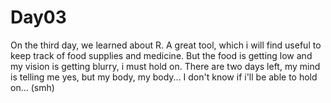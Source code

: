# Day03
On the third day, we learned about R. A great tool, which i will find useful to keep track of food supplies and medicine. But the food is getting low and my vision is getting blurry, i must hold on. There are two days left, my mind is telling me yes, but my body, my body... 
I don't know if i'll be able to hold on... (smh) 
